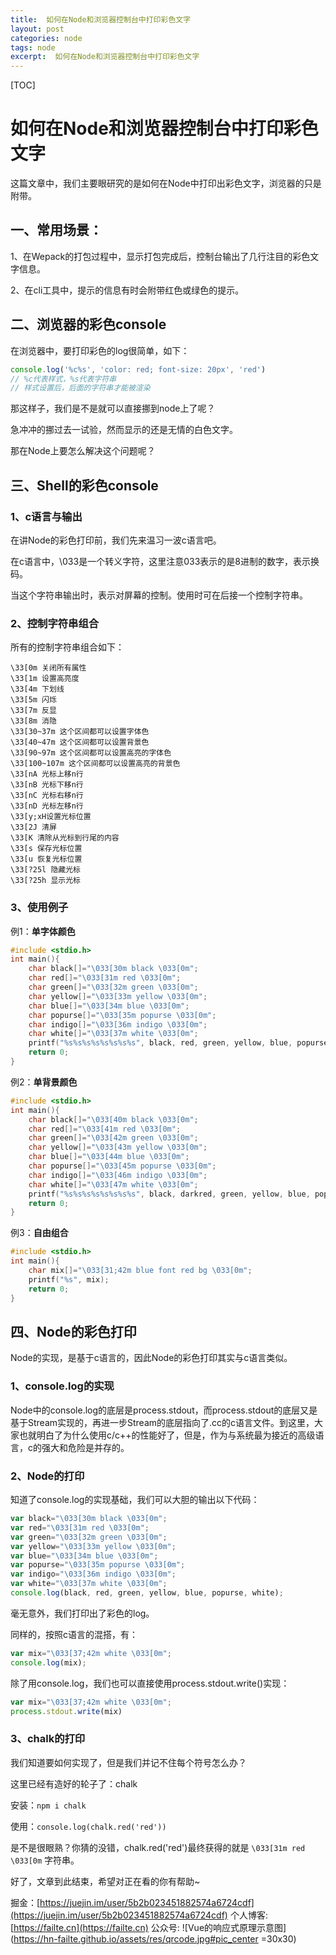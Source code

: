 ```yaml
---
title:  如何在Node和浏览器控制台中打印彩色文字
layout: post
categories: node
tags: node
excerpt:  如何在Node和浏览器控制台中打印彩色文字
---
```


[TOC]

# 如何在Node和浏览器控制台中打印彩色文字

这篇文章中，我们主要眼研究的是如何在Node中打印出彩色文字，浏览器的只是附带。

## 一、常用场景：

1、在Wepack的打包过程中，显示打包完成后，控制台输出了几行注目的彩色文字信息。

2、在cli工具中，提示的信息有时会附带红色或绿色的提示。



## 二、浏览器的彩色console

在浏览器中，要打印彩色的log很简单，如下：

```js
console.log('%c%s', 'color: red; font-size: 20px', 'red')
// %c代表样式，%s代表字符串
// 样式设置后，后面的字符串才能被渲染
```

那这样子，我们是不是就可以直接挪到node上了呢？

急冲冲的挪过去一试验，然而显示的还是无情的白色文字。

那在Node上要怎么解决这个问题呢？

## 三、Shell的彩色console

### 1、c语言与输出

在讲Node的彩色打印前，我们先来温习一波c语言吧。

在c语言中，\033是一个转义字符，这里注意033表示的是8进制的数字，表示换码。

当这个字符串输出时，表示对屏幕的控制。使用时可在后接一个控制字符串。

### 2、控制字符串组合

所有的控制字符串组合如下：

```
\33[0m 关闭所有属性
\33[1m 设置高亮度
\33[4m 下划线
\33[5m 闪烁
\33[7m 反显
\33[8m 消隐
\33[30~37m 这个区间都可以设置字体色
\33[40~47m 这个区间都可以设置背景色
\33[90~97m 这个区间都可以设置高亮的字体色
\33[100~107m 这个区间都可以设置高亮的背景色
\33[nA 光标上移n行
\33[nB 光标下移n行
\33[nC 光标右移n行
\33[nD 光标左移n行
\33[y;xH设置光标位置
\33[2J 清屏
\33[K 清除从光标到行尾的内容
\33[s 保存光标位置
\33[u 恢复光标位置
\33[?25l 隐藏光标
\33[?25h 显示光标
```
### 3、使用例子

例1：**单字体颜色**

```c
#include <stdio.h>
int main(){
    char black[]="\033[30m black \033[0m";
    char red[]="\033[31m red \033[0m";
    char green[]="\033[32m green \033[0m";
    char yellow[]="\033[33m yellow \033[0m";
    char blue[]="\033[34m blue \033[0m";
    char popurse[]="\033[35m popurse \033[0m";
    char indigo[]="\033[36m indigo \033[0m";
    char white[]="\033[37m white \033[0m";
    printf("%s%s%s%s%s%s%s%s", black, red, green, yellow, blue, popurse, indigo, white);
    return 0;
}
```
例2：**单背景颜色**
```c
#include <stdio.h>
int main(){
    char black[]="\033[40m black \033[0m";
    char red[]="\033[41m red \033[0m";
    char green[]="\033[42m green \033[0m";
    char yellow[]="\033[43m yellow \033[0m";
    char blue[]="\033[44m blue \033[0m";
    char popurse[]="\033[45m popurse \033[0m";
    char indigo[]="\033[46m indigo \033[0m";
    char white[]="\033[47m white \033[0m";
    printf("%s%s%s%s%s%s%s%s", black, darkred, green, yellow, blue, popurse, indigo, white);
    return 0;
}
```
例3：**自由组合**
```c
#include <stdio.h>
int main(){
    char mix[]="\033[31;42m blue font red bg \033[0m";
    printf("%s", mix);
    return 0;
}
```

## 四、Node的彩色打印

Node的实现，是基于c语言的，因此Node的彩色打印其实与c语言类似。

### 1、console.log的实现

Node中的console.log的底层是process.stdout，而process.stdout的底层又是基于Stream实现的，再进一步Stream的底层指向了.cc的c语言文件。到这里，大家也就明白了为什么使用c/c++的性能好了，但是，作为与系统最为接近的高级语言，c的强大和危险是并存的。

### 2、Node的打印

知道了console.log的实现基础，我们可以大胆的输出以下代码：

```js
var black="\033[30m black \033[0m";
var red="\033[31m red \033[0m";
var green="\033[32m green \033[0m";
var yellow="\033[33m yellow \033[0m";
var blue="\033[34m blue \033[0m";
var popurse="\033[35m popurse \033[0m";
var indigo="\033[36m indigo \033[0m";
var white="\033[37m white \033[0m";
console.log(black, red, green, yellow, blue, popurse, white);
```

毫无意外，我们打印出了彩色的log。

同样的，按照c语言的混搭，有：

```js
var mix="\033[37;42m white \033[0m";
console.log(mix);
```

除了用console.log，我们也可以直接使用process.stdout.write()实现：

```js
var mix="\033[37;42m white \033[0m";
process.stdout.write(mix)
```

### 3、chalk的打印

我们知道要如何实现了，但是我们并记不住每个符号怎么办？

这里已经有造好的轮子了：chalk

安装：`npm i chalk`

使用：`console.log(chalk.red('red'))`

是不是很眼熟？你猜的没错，chalk.red('red')最终获得的就是 `\033[31m red \033[0m` 字符串。

好了，文章到此结束，希望对正在看的你有帮助~

掘金：[https://juejin.im/user/5b2b023451882574a6724cdf](https://juejin.im/user/5b2b023451882574a6724cdf)
个人博客: [https://failte.cn](https://failte.cn)
公众号: ![Vue的响应式原理示意图](https://hn-failte.github.io/assets/res/qrcode.jpg#pic_center =30x30)
